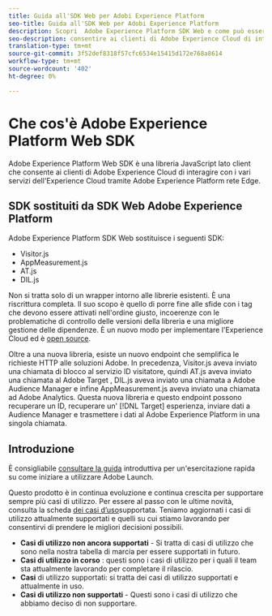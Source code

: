 ```yaml
---
title: Guida all'SDK Web per Adobi Experience Platform
seo-title: Guida all'SDK Web per Adobi Experience Platform
description: Scopri  Adobe Experience Platform SDK Web e come può essere utilizzato.
seo-description: consentire ai clienti di Adobe Experience Cloud di interagire con i vari servizi nell'Experience Cloud .
translation-type: tm+mt
source-git-commit: 3f52def8318f57cfc6534e15415d172e768a8614
workflow-type: tm+mt
source-wordcount: '402'
ht-degree: 0%

---
```



# Che cos&#39;è  Adobe Experience Platform Web SDK

 Adobe Experience Platform Web SDK è una libreria JavaScript lato client che consente ai clienti di Adobe Experience Cloud di interagire con i vari servizi dell&#39;Experience Cloud  tramite  Adobe Experience Platform rete Edge.

## SDK sostituiti da SDK Web  Adobe Experience Platform

 Adobe Experience Platform SDK Web sostituisce i seguenti SDK:

* Visitor.js
* AppMeasurement.js
* AT.js
* DIL.js

Non si tratta solo di un wrapper intorno alle librerie esistenti. È una riscrittura completa. Il suo scopo è quello di porre fine alle sfide con i tag che devono essere attivati nell&#39;ordine giusto, incoerenze con le problematiche di controllo delle versioni della libreria e una migliore gestione delle dipendenze. È un nuovo modo per implementare l&#39;Experience Cloud  ed è [open source](https://github.com/adobe/alloy).

Oltre a una nuova libreria, esiste un nuovo endpoint che semplifica le richieste HTTP alle soluzioni Adobe. In precedenza, Visitor.js aveva inviato una chiamata di blocco al servizio ID visitatore, quindi AT.js aveva inviato una chiamata al Adobe Target , DIL.js aveva inviato una chiamata a  Adobe Audience Manager e infine AppMeasurement.js aveva inviato una chiamata ad Adobe  Analytics. Questa nuova libreria e questo endpoint possono recuperare un ID, recuperare un&#39; [!DNL Target] esperienza, inviare dati a  Audience Manager e trasmettere i dati al Adobe Experience Platform  in una singola chiamata.

## Introduzione

È consigliabile [consultare la guida](getting-started/quick-start-with-launch.md) introduttiva per un&#39;esercitazione rapida su come iniziare a utilizzare Adobe Launch.

Questo prodotto è in continua evoluzione e continua crescita per supportare sempre più casi di utilizzo. Per essere al passo con le ultime novità, consulta la scheda [dei casi d’uso](https://github.com/adobe/alloy/projects/5)supportata. Teniamo aggiornati i casi di utilizzo attualmente supportati e quelli su cui stiamo lavorando per consentirvi di prendere le migliori decisioni possibili.

* __Casi di utilizzo non ancora supportati__ - Si tratta di casi di utilizzo che sono nella nostra tabella di marcia per essere supportati in futuro.
* __Casi di utilizzo in corso__ : questi sono i casi di utilizzo per i quali il team sta attualmente lavorando per completare il rilascio.
* __Casi__ di utilizzo supportati: si tratta dei casi di utilizzo supportati e attualmente in uso.
* __Casi di utilizzo non supportati__ - Questi sono i casi di utilizzo che abbiamo deciso di non supportare.
